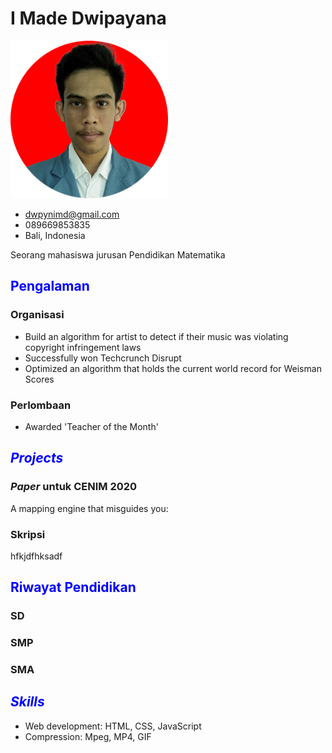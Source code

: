 # I Made Dwipayana

<img src="img/ava.png" style="width:50%;height=auto;">

- <dwpynimd@gmail.com>
- 089669853835
- Bali, Indonesia

Seorang mahasiswa jurusan Pendidikan Matematika

## <span style="color:blue">Pengalaman</span>

### Organisasi

 - Build an algorithm for artist to detect if their music was violating
   copyright infringement laws
 - Successfully won Techcrunch Disrupt
 - Optimized an algorithm that holds the current world record for Weisman Scores

### Perlombaan

 - Awarded 'Teacher of the Month'

## <span style="color:blue">*Projects*</span>

### *Paper* untuk CENIM 2020

A mapping engine that misguides you:

### Skripsi 

hfkjdfhksadf

## <span style="color:blue">Riwayat Pendidikan</span>

### SD

### SMP

### SMA

## <span style="color:blue">*Skills*</span>

 - Web development: HTML, CSS, JavaScript
 - Compression: Mpeg, MP4, GIF

